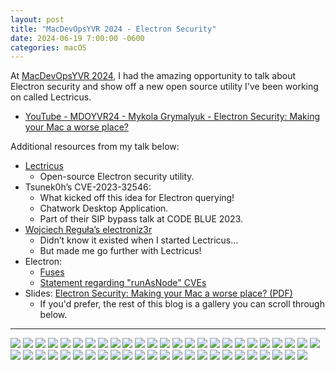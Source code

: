 ```yaml
---
layout: post
title: "MacDevOpsYVR 2024 - Electron Security"
date: 2024-06-19 7:00:00 -0600
categories: macOS
---
```


At [MacDevOpsYVR 2024](https://mdoyvr.com), I had the amazing opportunity to talk about Electron security and show off a new open source utility I've been working on called Lectricus.

* [YouTube - MDOYVR24 - Mykola Grymalyuk - Electron Security: Making your Mac a worse place?](https://www.youtube.com/watch?v=e6u-qLruXjs)

Additional resources from my talk below:

* [Lectricus](https://github.com/ripeda/lectricus)
  * Open-source Electron security utility.
* Tsunek0h’s CVE-2023-32546:
  * What kicked off this idea for Electron querying!
  * Chatwork Desktop Application.
  * Part of their SIP bypass talk at CODE BLUE 2023.
* [Wojciech Reguła’s electroniz3r](https://github.com/r3ggi/electroniz3r)
  * Didn’t know it existed when I started Lectricus…
  * But made me go further with Lectricus!
* Electron:
  * [Fuses](https://www.electronjs.org/docs/latest/tutorial/fuses)
  * [Statement regarding "runAsNode" CVEs](https://www.electronjs.org/blog/statement-run-as-node-cves)
* Slides: [Electron Security: Making your Mac a worse place? (PDF)](/assets/Conferences/MacDevOpsYVR-2024/Electron-Security.pdf)
  * If you'd prefer, the rest of this blog is a gallery you can scroll through below.

---

![](/images/posts/2024-06-21-MDOYVR-2024/electron-security/electron-security.001.png)
![](/images/posts/2024-06-21-MDOYVR-2024/electron-security/electron-security.002.png)
![](/images/posts/2024-06-21-MDOYVR-2024/electron-security/electron-security.003.png)
![](/images/posts/2024-06-21-MDOYVR-2024/electron-security/electron-security.004.png)
![](/images/posts/2024-06-21-MDOYVR-2024/electron-security/electron-security.005.png)
![](/images/posts/2024-06-21-MDOYVR-2024/electron-security/electron-security.006.png)
![](/images/posts/2024-06-21-MDOYVR-2024/electron-security/electron-security.007.png)
![](/images/posts/2024-06-21-MDOYVR-2024/electron-security/electron-security.008.png)
![](/images/posts/2024-06-21-MDOYVR-2024/electron-security/electron-security.009.png)
![](/images/posts/2024-06-21-MDOYVR-2024/electron-security/electron-security.010.png)
![](/images/posts/2024-06-21-MDOYVR-2024/electron-security/electron-security.011.png)
![](/images/posts/2024-06-21-MDOYVR-2024/electron-security/electron-security.012.png)
![](/images/posts/2024-06-21-MDOYVR-2024/electron-security/electron-security.013.png)
![](/images/posts/2024-06-21-MDOYVR-2024/electron-security/electron-security.014.png)
![](/images/posts/2024-06-21-MDOYVR-2024/electron-security/electron-security.015.png)
![](/images/posts/2024-06-21-MDOYVR-2024/electron-security/electron-security.016.png)
![](/images/posts/2024-06-21-MDOYVR-2024/electron-security/electron-security.017.png)
![](/images/posts/2024-06-21-MDOYVR-2024/electron-security/electron-security.018.png)
![](/images/posts/2024-06-21-MDOYVR-2024/electron-security/electron-security.019.png)
![](/images/posts/2024-06-21-MDOYVR-2024/electron-security/electron-security.020.png)
![](/images/posts/2024-06-21-MDOYVR-2024/electron-security/electron-security.021.png)
![](/images/posts/2024-06-21-MDOYVR-2024/electron-security/electron-security.022.png)
![](/images/posts/2024-06-21-MDOYVR-2024/electron-security/electron-security.023.png)
![](/images/posts/2024-06-21-MDOYVR-2024/electron-security/electron-security.024.png)
![](/images/posts/2024-06-21-MDOYVR-2024/electron-security/electron-security.025.png)
![](/images/posts/2024-06-21-MDOYVR-2024/electron-security/electron-security.026.png)
![](/images/posts/2024-06-21-MDOYVR-2024/electron-security/electron-security.027.png)
![](/images/posts/2024-06-21-MDOYVR-2024/electron-security/electron-security.028.png)
![](/images/posts/2024-06-21-MDOYVR-2024/electron-security/electron-security.029.png)
![](/images/posts/2024-06-21-MDOYVR-2024/electron-security/electron-security.030.png)
![](/images/posts/2024-06-21-MDOYVR-2024/electron-security/electron-security.031.png)
![](/images/posts/2024-06-21-MDOYVR-2024/electron-security/electron-security.032.png)
![](/images/posts/2024-06-21-MDOYVR-2024/electron-security/electron-security.033.png)
![](/images/posts/2024-06-21-MDOYVR-2024/electron-security/electron-security.034.png)
![](/images/posts/2024-06-21-MDOYVR-2024/electron-security/electron-security.035.png)
![](/images/posts/2024-06-21-MDOYVR-2024/electron-security/electron-security.036.png)
![](/images/posts/2024-06-21-MDOYVR-2024/electron-security/electron-security.037.png)
![](/images/posts/2024-06-21-MDOYVR-2024/electron-security/electron-security.038.png)
![](/images/posts/2024-06-21-MDOYVR-2024/electron-security/electron-security.039.png)
![](/images/posts/2024-06-21-MDOYVR-2024/electron-security/electron-security.040.png)
![](/images/posts/2024-06-21-MDOYVR-2024/electron-security/electron-security.041.png)
![](/images/posts/2024-06-21-MDOYVR-2024/electron-security/electron-security.042.png)
![](/images/posts/2024-06-21-MDOYVR-2024/electron-security/electron-security.043.png)
![](/images/posts/2024-06-21-MDOYVR-2024/electron-security/electron-security.044.png)
![](/images/posts/2024-06-21-MDOYVR-2024/electron-security/electron-security.045.png)
![](/images/posts/2024-06-21-MDOYVR-2024/electron-security/electron-security.046.png)
![](/images/posts/2024-06-21-MDOYVR-2024/electron-security/electron-security.047.png)
![](/images/posts/2024-06-21-MDOYVR-2024/electron-security/electron-security.048.png)
![](/images/posts/2024-06-21-MDOYVR-2024/electron-security/electron-security.049.png)